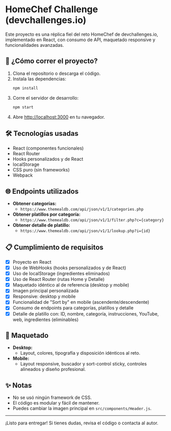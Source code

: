 # HomeChef Challenge (devchallenges.io)

Este proyecto es una réplica fiel del reto HomeChef de devchallenges.io, implementado en React, con consumo de API, maquetado responsive y funcionalidades avanzadas.

## 🚀 ¿Cómo correr el proyecto?

1. Clona el repositorio o descarga el código.
2. Instala las dependencias:
   ```bash
   npm install
   ```
3. Corre el servidor de desarrollo:
   ```bash
   npm start
   ```
4. Abre [http://localhost:3000](http://localhost:3000) en tu navegador.

## 🛠️ Tecnologías usadas
- React (componentes funcionales)
- React Router
- Hooks personalizados y de React
- localStorage
- CSS puro (sin frameworks)
- Webpack

## 🌐 Endpoints utilizados
- **Obtener categorías:**
  - `https://www.themealdb.com/api/json/v1/1/categories.php`
- **Obtener platillos por categoría:**
  - `https://www.themealdb.com/api/json/v1/1/filter.php?c={category}`
- **Obtener detalle de platillo:**
  - `https://www.themealdb.com/api/json/v1/1/lookup.php?i={id}`

## 📋 Cumplimiento de requisitos
- [x] Proyecto en React
- [x] Uso de WebHooks (hooks personalizados y de React)
- [x] Uso de localStorage (ingredientes eliminados)
- [x] Uso de React Router (rutas Home y Detalle)
- [x] Maquetado idéntico al de referencia (desktop y mobile)
- [x] Imagen principal personalizada
- [x] Responsive: desktop y mobile
- [x] Funcionalidad de "Sort by" en mobile (ascendente/descendente)
- [x] Consumo de endpoints para categorías, platillos y detalle
- [x] Detalle de platillo con: ID, nombre, categoría, instrucciones, YouTube, web, ingredientes (eliminables)

## 📱 Maquetado
- **Desktop:**
  - Layout, colores, tipografía y disposición idénticos al reto.
- **Mobile:**
  - Layout responsive, buscador y sort-control sticky, controles alineados y diseño profesional.

## ✨ Notas
- No se usó ningún framework de CSS.
- El código es modular y fácil de mantener.
- Puedes cambiar la imagen principal en `src/components/Header.js`.

---

¡Listo para entregar! Si tienes dudas, revisa el código o contacta al autor.